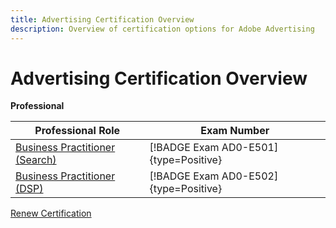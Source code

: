 ```yaml
---
title: Advertising Certification Overview
description: Overview of certification options for Adobe Advertising
---
```

# Advertising Certification Overview

**Professional**

| Professional Role | Exam Number |
|--- |--- |
| [Business Practitioner (Search)](/help/certifications/aac/aac-search-p-business.md) | [!BADGE Exam AD0-E501]{type=Positive} |
| [Business Practitioner (DSP)](/help/certifications/aac/aac-dsp-p-business.md) | [!BADGE Exam AD0-E502]{type=Positive} |

[Renew Certification](/help/certifications/aac/aac-renew.md)
